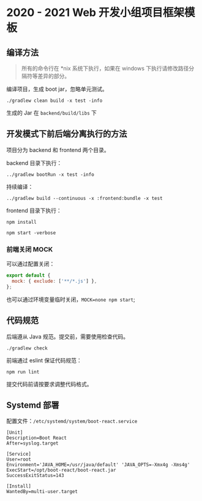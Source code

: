 # 2020 - 2021 Web 开发小组项目框架模板

## 编译方法

> 所有的命令行在 *nix 系统下执行，如果在 windows 下执行请修改路径分隔符等差异的部分。

编译项目，生成 boot jar，忽略单元测试。

````shell script
./gradlew clean build -x test -info
````

生成的 Jar 在 `backend/build/libs` 下

## 开发模式下前后端分离执行的方法

项目分为 backend 和 frontend 两个目录。

backend 目录下执行：

````shell script
../gradlew bootRun -x test -info
````

持续编译：

````
../gradlew build --continuous -x :frontend:bundle -x test
````

frontend 目录下执行：

````shell script
npm install

npm start -verbose
````

### 前端关闭 MOCK

可以通过配置关闭：

```javascript
export default {
  mock: { exclude: ['**/*.js'] },
};
```

也可以通过环境变量临时关闭，`MOCK=none npm start`;

## 代码规范

后端遵从 Java 规范。提交前，需要使用检查代码。

````shell script
./gradlew check
````

前端通过 eslint 保证代码规范：

````shell script
npm run lint
````

提交代码前请按要求调整代码格式。

## Systemd 部署

配置文件：`/etc/systemd/system/boot-react.service`

```text
[Unit]
Description=Boot React
After=syslog.target

[Service]
User=root
Environment='JAVA_HOME=/usr/java/default' 'JAVA_OPTS=-Xmx4g -Xms4g'
ExecStart=/opt/boot-react/boot-react.jar
SuccessExitStatus=143

[Install]
WantedBy=multi-user.target
```
